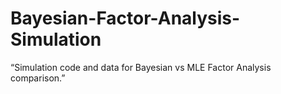 # Bayesian-Factor-Analysis-Simulation
“Simulation code and data for Bayesian vs MLE Factor Analysis comparison.”
